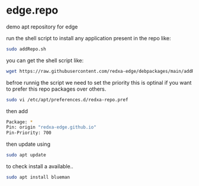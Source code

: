 # edge.repo
demo apt repository for edge

run the shell script to install any application present in the repo like:

```bash
sudo addRepo.sh 

```

you can get the shell script like:

```bash
wget https://raw.githubusercontent.com/redxa-edge/debpackages/main/addRepo.sh
```

befroe runnig the script we need to set the priority this is optinal if you want to prefer this repo packages over others.

```bash
sudo vi /etc/apt/preferences.d/redxa-repo.pref
```

then add

```bash
Package: *
Pin: origin "redxa-edge.github.io"
Pin-Priority: 700
```

then update using

```bash
sudo apt update
```

to check install a available..

```bash
sudo apt install blueman
```
